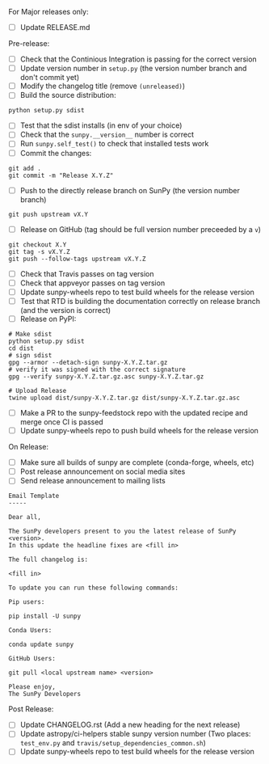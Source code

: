 For Major releases only:
- [ ] Update RELEASE.md

Pre-release:
- [ ] Check that the Continious Integration is passing for the correct version
- [ ] Update version number in `setup.py` (the version number branch and don't commit yet)
- [ ] Modify the changelog title (remove `(unreleased)`)
- [ ] Build the source distribution:
```
python setup.py sdist
```
- [ ] Test that the sdist installs (in env of your choice)
- [ ] Check that the `sunpy.__version__` number is correct
- [ ] Run `sunpy.self_test()` to check that installed tests work
- [ ] Commit the changes: 
```
git add .
git commit -m "Release X.Y.Z"
```
- [ ] Push to the directly release branch on SunPy (the version number branch)
```
git push upstream vX.Y
```
- [ ] Release on GitHub (tag should be full version number preceeded by a `v`)
```
git checkout X.Y
git tag -s vX.Y.Z
git push --follow-tags upstream vX.Y.Z
```
- [ ] Check that Travis passes on tag version
- [ ] Check that appveyor passes on tag version
- [ ] Update sunpy-wheels repo to test build wheels for the release version
- [ ] Test that RTD is building the documentation correctly on release branch (and the version is correct)
- [ ] Release on PyPI:
```
# Make sdist
python setup.py sdist
cd dist
# sign sdist
gpg --armor --detach-sign sunpy-X.Y.Z.tar.gz
# verify it was signed with the correct signature
gpg --verify sunpy-X.Y.Z.tar.gz.asc sunpy-X.Y.Z.tar.gz

# Upload Release
twine upload dist/sunpy-X.Y.Z.tar.gz dist/sunpy-X.Y.Z.tar.gz.asc
```
- [ ] Make a PR to the sunpy-feedstock repo with the updated recipe and merge once CI is passed
- [ ] Update sunpy-wheels repo to push build wheels for the release version

On Release:
- [ ] Make sure all builds of sunpy are complete (conda-forge, wheels, etc)
- [ ] Post release announcement on social media sites
- [ ] Send release announcement to mailing lists
``` 
Email Template
-----

Dear all,

The SunPy developers present to you the latest release of SunPy <version>.
In this update the headline fixes are <fill in>

The full changelog is:

<fill in>

To update you can run these following commands:

Pip users:

pip install -U sunpy

Conda Users:

conda update sunpy

GitHub Users:

git pull <local upstream name> <version>

Please enjoy,
The SunPy Developers
```
Post Release:
- [ ] Update CHANGELOG.rst (Add a new heading for the next release)
- [ ] Update astropy/ci-helpers stable sunpy version number (Two places: `test_env.py` and `travis/setup_dependencies_common.sh`)
- [ ] Update sunpy-wheels repo to test build wheels for the release version
